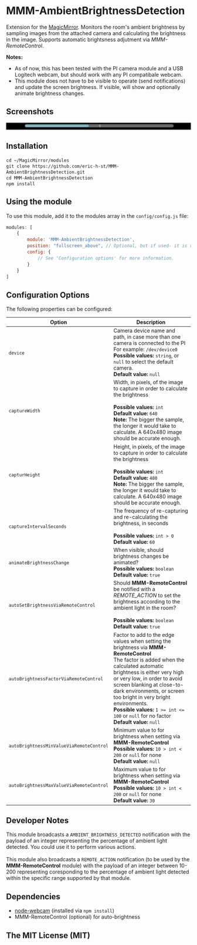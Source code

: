 # MMM-AmbientBrightnessDetection
Extension for the [MagicMirror](https://github.com/MichMich/MagicMirror). 
Monitors the room's ambient brightness by sampling images from the attached camera and calculating the brightness in the image. 
Supports automatic brightsness adjutment via <i>MMM-RemoteControl</i>.

**Notes:**
* As of now, this has been tested with the PI camera module and a USB Logitech webcam, but should work with any PI compatibale webcam.
* This module does not have to be visible to operate (send notifications) and update the screen brightness. If visible, will show and optionally animate brightness changes. 

## Screenshots

![](screenshots/screenshot.png)

## Installation
````
cd ~/MagicMirror/modules
git clone https://github.com/eric-h-st/MMM-AmbientBrightnessDetection.git
cd MMM-AmbientBrightnessDetection
npm install
````

## Using the module

To use this module, add it to the modules array in the `config/config.js` file:
````javascript
modules: [
	{
		module: 'MMM-AmbientBrightnessDetection',
		position: "fullscreen_above", // Optional, but if used- it is recommended to use "fullscreen_above" only
		config: {
			// See 'Configuration options' for more information.
		}
	}
]
````

## Configuration Options

The following properties can be configured:

<table width="100%">
	<!-- why, markdown... -->
	<thead>
		<tr>
			<th>Option</th>
			<th width="100%">Description</th>
		</tr>
	<thead>
	<tbody>
		<tr>
			<td><code>device</code></td>
			<td>Camera device name and path, in case more than one camera is connected to the PI<br>
				For example: <code>/dev/device0</code>
				<br><b>Possible values:</b> <code>string</code>, or <code>null</code> to select the default camera. 
				<br><b>Default value:</b> <code>null</code>
			</td>
		</tr>
		<tr>
			<td><code>captureWidth</code></td>
			<td>Width, in pixels, of the image to capture in order to calculate the brightness<br>
				<br><b>Possible values:</b> <code>int</code>
				<br><b>Default value:</b> <code>640</code>
        <br><b>Note:</b> The bigger the sample, the longer it would take to calculate. A 640x480 image should be accurate enough. 
			</td>
		</tr>
		<tr>
			<td><code>capturHeight</code></td>
			<td>Height, in pixels, of the image to capture in order to calculate the brightness<br>
				<br><b>Possible values:</b> <code>int</code>
				<br><b>Default value:</b> <code>480</code>
        <br><b>Note:</b> The bigger the sample, the longer it would take to calculate. A 640x480 image should be accurate enough. 
			</td>
		</tr>
		<tr>
			<td><code>captureIntervalSeconds</code></td>
			<td>The frequency of re-capturing and re-calculating the brightness, in seconds<br>
				<br><b>Possible values:</b> <code>int > 0</code>
				<br><b>Default value:</b> <code>60</code>
			</td>
		</tr>
		<tr>
			<td><code>animateBrightnessChange</code></td>
			<td>When visible, should brightness changes be animated?
				<br><b>Possible values:</b> <code>boolean</code>
				<br><b>Default value:</b> <code>true</code>
			</td>
		</tr>	
		<tr>
			<td><code>autoSetBrightnessViaRemoteControl</code></td>
			<td>Should <b>MMM-RemoteControl</b> be notified with a <i>REMOTE_ACTION</i> to set the brightness according to the ambient light in the room?<br>
				<br><b>Possible values:</b> <code>boolean</code>
				<br><b>Default value:</b> <code>true</code>
			</td>
		</tr>
		<tr>
			<td><code>autoBrightnessFactorViaRemoteControl</code></td>
			<td>Factor to add to the edge values when setting the brightness via <b>MMM-RemoteControl</b>
				<br>The factor is added when the calculated automatic brightness is either very high or very low, in order to avoid screen blanking at close-to-dark environments, or screen too bright in very bright environments. 
				<br><b>Possible values:</b> <code>1 >= int <= 100</code> or <code>null</code> for no factor
				<br><b>Default value:</b> <code>null</code>
			</td>
		</tr>
		<tr>
			<td><code>autoBrightnessMinValueViaRemoteControl</code></td>
			<td>Minimum value to for brightness when setting via <b>MMM-RemoteControl</b>
				<br><b>Possible values:</b> <code>10 > int < 200</code> or <code>null</code> for none
				<br><b>Default value:</b> <code>null</code>
			</td>
		</tr>
		<tr>
			<td><code>autoBrightnessMaxValueViaRemoteControl</code></td>
			<td>Maximum value to for brightness when setting via <b>MMM-RemoteControl</b>
				<br><b>Possible values:</b> <code>10 > int < 200</code> or <code>null</code> for none
				<br><b>Default value:</b> <code>30</code>
			</td>
		</tr>
  </tbody>
</table>

## Developer Notes
This module broadcasts a `AMBIENT_BRIGHTNESS_DETECTED` notification with the payload of an integer representing the percentage of ambient light detected. You could use it to perform various actions. 
<br>
<br>
This module also broadcasts a `REMOTE_ACTION` notification (to be used by the <b>MMM-RemoteControl</b> module) with the payload of an integer between 10-200 representing coresponding to the percentage of ambient light detected within the specific range supported by that module. 


## Dependencies
- [node-webcam](https://www.npmjs.com/package/node-webcam) (installed via `npm install`)
- MMM-RemoteControl (optional) for auto-brightness 

## The MIT License (MIT)

